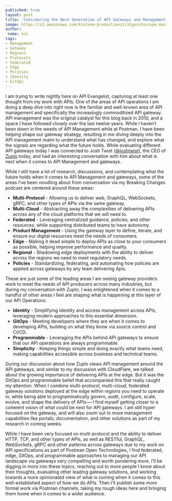 ```yaml
---
published: true
layout: post
title: 'Considering the Next Generation of API Gateways and Management'
image: https://s3.amazonaws.com/kinlane-productions2/algorotoscope-master/san-francisco-skyline-night-san-francisco-skyline-night-blue-circuit-3.jpg
author:
 name: kin
tags:
- Management
- Gateway
- Regions
- Protocols
- Federated
- Edge
- Policies
- Identity
- GitOps
---
```

I am trying to write nightly here on API Evangelist, capturing at least one thought from my work with APIs. One of the areas of API operations I am doing a deep dive into right now is the familiar and well-known area of API management and specifically the increasingly commoditized API gateway. API management was the original catalyst for this blog back in 2010, and a space I have followed closely over the last twelve years. While I haven’t been down in the weeds of API Management while at Postman, I have been helping shape our gateway strategy, resulting in me diving deeply into the API management realm to understand what has changed, and explore what the signals are regarding what the future holds. While evaluating different API gateways today I was connected to Josh Twist (<a href="https://twitter.com/joshtwist">@joshtwist</a>), the CEO of <a href="https://zuplo.com/">Zuplo</a> today, and had an interesting conversation with him about what is next when it comes to API Management and gateways.
 
While I still have a lot of research, discussions, and contemplating what the future holds when it comes to API Management and gateways, some of the areas I’ve been noodling about from conversation via my Breaking Changes podcast are centered around these areas:
 
- **Multi-Protocol** - Allowing us to deliver web, GraphQL, WebSockets, gRPC, and other types of APIs via the same gateway.
- **Multi-Cloud** - Abstracting away the complexities of delivering APIs across any of the cloud platforms that we will need to.
- **Federated** -  Leveraging centralized guidance, policies, and other resources, while supporting distributed teams to have autonomy.
- **Product Management** - Using the gateway layer to define, iterate, and ensure our digital resources meet the needs of consumers.
- **Edge** - Making it dead simple to deploy APIs as close to your consumers as possible, helping improve performance and quality.
- **Regional** - Shadowing edge deployments with the ability to deliver across the regions we need to meet regulatory needs.
- **Policies** - Standardizing, federating, and automating how policies are applied across gateways by any team delivering Apis.
 
These are just some of the leading areas I am seeing gateway providers work to meet the needs of API producers across many industries, but during my conversation with Zuplo, I was enlightened when it comes to a handful of other areas I feel are shaping what is happening at this layer of our API Operations:
 
- **Identity** - Simplifying identity and access management across APIs, leveraging modern approaches to this essential dimension.
- **GitOps** - Meeting developers where they are when it comes to developing APIs, building on what they know via source control and CI/CD.
- **Programmable** - Leveraging the APIs behind API gateways to ensure that our API operations are always programmable.
- **Simplicity** - Keeping things simple and doing exactly what teams need, making capabilities accessible across business and technical teams.
 
During our discussion about how Zuplo views API management around the API gateways, and similar to my discussion with CloudFlare, we talked about the growing importance of delivering APIs at the edge. But it was the GitOps and programmable belief that accompanied this that really caught my attention. When I combine multi-protocol, multi-cloud, federated gateway solutions deployed at the edge within regions you need to operate in, while being able to programmatically govern, audit, configure, scale, evolve, and shape the delivery of APIs—-I find myself getting closer to a coherent vision of what could be next for API gateways. I am still hyper focused on the gateway, and will also zoom out to more management capabilities like portals, documentation, and other solutions as part of my research in coming weeks.
 
While I have been very focused on multi-protocol and the ability to deliver HTTP, TCP, and other types of APIs, as well as RESTful, GraphQL, WebSockets, gRPC and other patterns across gateways due to my work on API specifications as part of Postman Open Technologies, I find federated, edge, GitOps, and programmable approaches to managing our API landscape via gateways very compelling and worth pondering more. I’ll be digging in more into these topics, reaching out to more people I know about their thoughts, evaluating other leading gateway solutions, and working towards a more opinionated view of what is coming when it comes to this well-established aspect of how we do APIs. Then I’ll publish some more formal work via Postman channels, taking my rough ideas here and bringing them home when it comes to a wider audience.